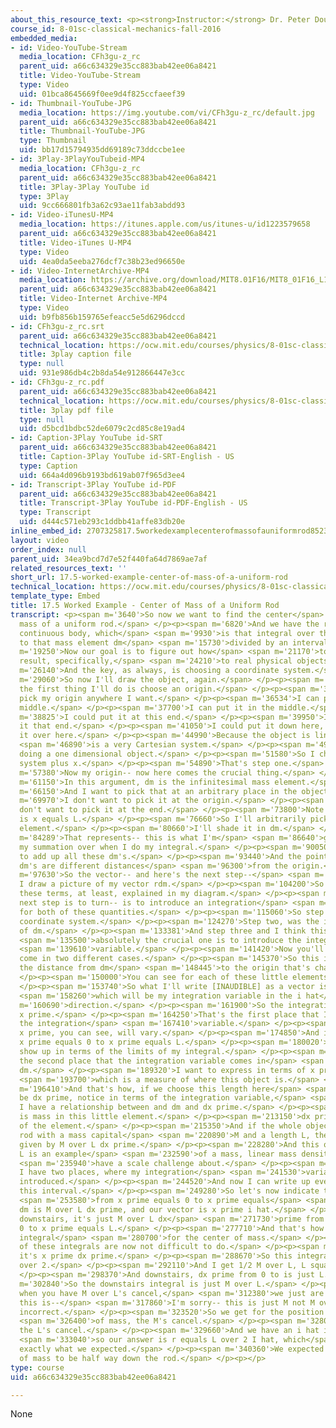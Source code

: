 ```yaml
---
about_this_resource_text: <p><strong>Instructor:</strong> Dr. Peter Dourmashkin</p>
course_id: 8-01sc-classical-mechanics-fall-2016
embedded_media:
- id: Video-YouTube-Stream
  media_location: CFh3gu-z_rc
  parent_uid: a66c634329e35cc883bab42ee06a8421
  title: Video-YouTube-Stream
  type: Video
  uid: 01bca8645669f0ee9d4f825ccfaeef39
- id: Thumbnail-YouTube-JPG
  media_location: https://img.youtube.com/vi/CFh3gu-z_rc/default.jpg
  parent_uid: a66c634329e35cc883bab42ee06a8421
  title: Thumbnail-YouTube-JPG
  type: Thumbnail
  uid: bb17d15794935dd69189c73ddccbe1ee
- id: 3Play-3PlayYouTubeid-MP4
  media_location: CFh3gu-z_rc
  parent_uid: a66c634329e35cc883bab42ee06a8421
  title: 3Play-3Play YouTube id
  type: 3Play
  uid: 9cc666801fb3a62c93ae11fab3abdd93
- id: Video-iTunesU-MP4
  media_location: https://itunes.apple.com/us/itunes-u/id1223579658
  parent_uid: a66c634329e35cc883bab42ee06a8421
  title: Video-iTunes U-MP4
  type: Video
  uid: 4ea0da5eeba276dcf7c38b23ed96650e
- id: Video-InternetArchive-MP4
  media_location: https://archive.org/download/MIT8.01F16/MIT8_01F16_L17v04_360p.mp4
  parent_uid: a66c634329e35cc883bab42ee06a8421
  title: Video-Internet Archive-MP4
  type: Video
  uid: b9fb856b159765efeacc5e5d6296dccd
- id: CFh3gu-z_rc.srt
  parent_uid: a66c634329e35cc883bab42ee06a8421
  technical_location: https://ocw.mit.edu/courses/physics/8-01sc-classical-mechanics-fall-2016/week-5-momentum-and-impulse/17.5-worked-example-center-of-mass-of-a-uniform-rod/17.5-worked-example-center-of-mass-of-a-uniform-rod/CFh3gu-z_rc.srt
  title: 3play caption file
  type: null
  uid: 931e986db4c2b8da54e912866447e3cc
- id: CFh3gu-z_rc.pdf
  parent_uid: a66c634329e35cc883bab42ee06a8421
  technical_location: https://ocw.mit.edu/courses/physics/8-01sc-classical-mechanics-fall-2016/week-5-momentum-and-impulse/17.5-worked-example-center-of-mass-of-a-uniform-rod/17.5-worked-example-center-of-mass-of-a-uniform-rod/CFh3gu-z_rc.pdf
  title: 3play pdf file
  type: null
  uid: d5bcd1bdbc52de6079c2cd85c8e19ad4
- id: Caption-3Play YouTube id-SRT
  parent_uid: a66c634329e35cc883bab42ee06a8421
  title: Caption-3Play YouTube id-SRT-English - US
  type: Caption
  uid: 664a4d096b9193bd619ab07f965d3ee4
- id: Transcript-3Play YouTube id-PDF
  parent_uid: a66c634329e35cc883bab42ee06a8421
  title: Transcript-3Play YouTube id-PDF-English - US
  type: Transcript
  uid: d444c571eb293c1ddbb41affe83db20e
inline_embed_id: 2707325817.5workedexamplecenterofmassofauniformrod85238348
layout: video
order_index: null
parent_uid: 34ea9bcd7d7e52f440fa64d7869ae7af
related_resources_text: ''
short_url: 17.5-worked-example-center-of-mass-of-a-uniform-rod
technical_location: https://ocw.mit.edu/courses/physics/8-01sc-classical-mechanics-fall-2016/week-5-momentum-and-impulse/17.5-worked-example-center-of-mass-of-a-uniform-rod/17.5-worked-example-center-of-mass-of-a-uniform-rod
template_type: Embed
title: 17.5 Worked Example - Center of Mass of a Uniform Rod
transcript: <p><span m='3640'>So now we want to find the center</span> <span m='5170'>of
  mass of a uniform rod.</span> </p><p><span m='6820'>And we have the result for a
  continuous body, which</span> <span m='9930'>is that integral over the body of dmr
  to that mass element dm</span> <span m='15730'>divided by an interval.</span> </p><p><span
  m='19250'>Now our goal is to figure out how</span> <span m='21170'>to apply this
  result, specifically,</span> <span m='24210'>to real physical objects.</span> </p><p><span
  m='26140'>And the key, as always, is choosing a coordinate system.</span> </p><p><span
  m='29060'>So now I'll draw the object, again.</span> </p><p><span m='31250'>And
  the first thing I'll do is choose an origin.</span> </p><p><span m='34230'>I can
  pick my origin anywhere I want.</span> </p><p><span m='36534'>I can pick it in the
  middle.</span> </p><p><span m='37700'>I can put it in the middle.</span> </p><p><span
  m='38825'>I could put it at this end.</span> </p><p><span m='39950'>I could put
  it that end.</span> </p><p><span m='41050'>I could put it down here, but I'll choose
  it over here.</span> </p><p><span m='44990'>Because the object is linear, this</span>
  <span m='46890'>is a very Cartesian system.</span> </p><p><span m='49450'>I'm only
  doing a one dimensional object.</span> </p><p><span m='51580'>So I choose my coordinate
  system plus x.</span> </p><p><span m='54890'>That's step one.</span> </p><p><span
  m='57380'>Now my origin-- now here comes the crucial thing.</span> </p><p><span
  m='61150'>In this argument, dm is the infinitesimal mass element.</span> </p><p><span
  m='66150'>And I want to pick that at an arbitrary place in the object.</span> </p><p><span
  m='69970'>I don't want to pick it at the origin.</span> </p><p><span m='71760'>I
  don't want to pick it at the end.</span> </p><p><span m='73800'>Note down here this
  is x equals L.</span> </p><p><span m='76660'>So I'll arbitrarily pick an infinitesimal
  element.</span> </p><p><span m='80660'>I'll shade it in dm.</span> </p><p><span
  m='84289'>That represents-- this is what I'm</span> <span m='86640'>going to make
  my summation over when I do my integral.</span> </p><p><span m='90050'>I'm going
  to add up all these dm's.</span> </p><p><span m='93440'>And the point is that the
  dm's are different distances</span> <span m='96300'>from the origin.</span> </p><p><span
  m='97630'>So the vector-- and here's the next step--</span> <span m='100120'>is
  I draw a picture of my vector rdm.</span> </p><p><span m='104200'>So now I have
  these terms, at least, explained in my diagram.</span> </p><p><span m='108630'>The
  next step is to turn-- is to introduce an integration</span> <span m='112250'>variable
  for both of these quantities.</span> </p><p><span m='115060'>So step one was the
  coordinate system.</span> </p><p><span m='124270'>Step two, was the identification
  of dm.</span> </p><p><span m='133381'>And step three and I think this is</span>
  <span m='135500'>absolutely the crucial one is to introduce the integration</span>
  <span m='139610'>variable.</span> </p><p><span m='141420'>Now you'll see that will
  come in two different cases.</span> </p><p><span m='145370'>So this is the quantity,
  the distance from dm</span> <span m='148445'>to the origin that's changing.</span>
  </p><p><span m='150000'>You can see for each of these little elements, that changes.</span>
  </p><p><span m='153740'>So what I'll write [INAUDIBLE] as a vector is x prime,</span>
  <span m='158260'>which will be my integration variable in the i hat</span> <span
  m='160690'>direction.</span> </p><p><span m='161900'>So the integration variables
  x prime.</span> </p><p><span m='164250'>That's the first place that I introduced
  the integration</span> <span m='167410'>variable.</span> </p><p><span m='168150'>And
  x prime, you can see, will vary.</span> </p><p><span m='174850'>And it varies from
  x prime equals 0 to x prime equals L.</span> </p><p><span m='180020'>And that will
  show up in terms of the limits of my integral.</span> </p><p><span m='183760'>Now
  the second place that the integration variable comes in</span> <span m='188270'>is
  dm.</span> </p><p><span m='189320'>I want to express in terms of x prime,</span>
  <span m='193700'>which is a measure of where this object is.</span> </p><p><span
  m='196410'>And that's how, if we choose this length here</span> <span m='200579'>to
  be dx prime, notice in terms of the integration variable,</span> <span m='205430'>then
  I have a relationship between and dm and dx prime.</span> </p><p><span m='210600'>dm
  is mass in this little element.</span> </p><p><span m='213150'>dx prime is the length
  of the element.</span> </p><p><span m='215350'>And if the whole object is a uniform
  rod with a mass capital</span> <span m='220890'>M and a length L, then its just
  given by M over L dx prime.</span> </p><p><span m='228280'>And this quantity M over
  L is an example</span> <span m='232590'>of a mass, linear mass density, which we</span>
  <span m='235940'>have a scale challenge about.</span> </p><p><span m='237790'>So
  I have two places, where my integration</span> <span m='241530'>variable has been
  introduced.</span> </p><p><span m='244520'>And now I can write up every piece in
  this interval.</span> </p><p><span m='249280'>So let's now indicate that we're integrating</span>
  <span m='253580'>from x prime equals 0 to x prime equals</span> <span m='256839'>L.
  dm is M over L dx prime, and our vector is x prime i hat.</span> </p><p><span m='267390'>And
  downstairs, it's just M over L dx</span> <span m='271730'>prime from x prime equals
  0 to x prime equals L.</span> </p><p><span m='277710'>And that's how I set up the
  integral</span> <span m='280700'>for the center of mass.</span> </p><p><span m='282480'>Both
  of these integrals are now not difficult to do.</span> </p><p><span m='286490'>Notice,
  it's x prime dx prime.</span> </p><p><span m='288670'>So this integral is x squared
  over 2.</span> </p><p><span m='292110'>And I get 1/2 M over L, L squared.</span>
  </p><p><span m='298370'>And downstairs, dx prime from 0 to is just L.</span> </p><p><span
  m='302840'>So the downstairs integral is just M over L.</span> </p><p><span m='308610'>And
  when you have M over L's cancel,</span> <span m='312380'>we just are left with a--
  this is--</span> <span m='317860'>I'm sorry-- this is just M not M over L, dimension
  incorrect.</span> </p><p><span m='323520'>So we get for the position of the center</span>
  <span m='326400'>of mass, the M's cancel.</span> </p><p><span m='328080'>One of
  the L's cancel.</span> </p><p><span m='329660'>And we have an i hat in this expression</span>
  <span m='333040'>so our answer is r equals L over 2 I hat, which</span> <span m='338460'>is
  exactly what we expected.</span> </p><p><span m='340360'>We expected the center
  of mass to be half way down the rod.</span> </p><p></p>
type: course
uid: a66c634329e35cc883bab42ee06a8421

---
```

None
